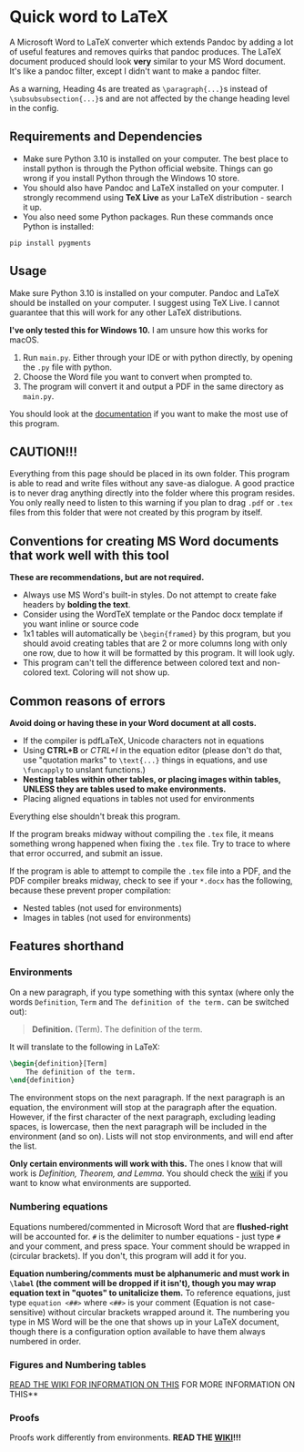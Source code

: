# Quick word to LaTeX

A Microsoft Word to LaTeX converter which extends Pandoc 
by adding a lot of useful features and removes quirks 
that pandoc produces. The LaTeX document produced should look
**very** similar to your MS Word document. It's like a pandoc filter, except I didn't
want to make a pandoc filter.


As a warning, Heading 4s are treated 
as ``\paragraph{...}``s instead of ``\subsubsubsection{...}``s and are not
affected by the change heading level in the config.

## Requirements and Dependencies

- Make sure Python 3.10 is installed on your computer.
The best place to install python is through the
Python official website. Things can go wrong if you install Python through the Windows 10 store.
- You should also have Pandoc and LaTeX installed
on your computer. I strongly recommend using
**TeX Live** as your LaTeX distribution - search
it up.
- You also need some Python packages. Run
these commands once Python is installed:

```
pip install pygments
```

## Usage
Make sure Python 3.10 is installed on your computer.
Pandoc and LaTeX should be installed on your computer.
I suggest using TeX Live. I cannot guarantee
that this will work for any other LaTeX distributions.

**I've only tested this for Windows 10.** I am unsure
how this works for macOS.

1. Run `main.py`. Either through your IDE or with python directly, by opening the `.py` file with python.
2. Choose the Word file you want to convert when
prompted to.
3. The program will convert it and output
a PDF in the same directory as `main.py`.

You should look at the [documentation](https://github.com/ICPRplshelp/Quick-word-to-LaTeX-4/tree/master/Documentation)
if you want to make the most use of this program.

## CAUTION!!!
Everything from this page should be placed in its own folder. This program is able to read and write files without any save-as dialogue.
A good practice is to never drag anything directly into the folder where this program resides. You only really need to listen to this warning if you plan to drag `.pdf` or `.tex` files from this folder that were not created by this program by itself. 

## Conventions for creating MS Word documents that work well with this tool

**These are recommendations, but are not required.**

- Always use MS Word's built-in styles. Do not attempt to create fake headers by **bolding the text**.
- Consider using the WordTeX template or the Pandoc docx template if you want inline or source code
- 1x1 tables will automatically be `\begin{framed}` by this program, but you should avoid creating tables that are 2 or more columns long with only one row, due to how it will be formatted by this program. It will look ugly.
- This program can't tell the difference between colored text and non-colored text. Coloring will not show up.

## Common reasons of errors

**Avoid doing or having these in your Word document at all costs.**

- If the compiler is pdfLaTeX, Unicode characters not in equations
- Using **CTRL+B** or *CTRL+I* in the equation editor (please don't do that, use "quotation marks" to ``\text{...}`` things in equations, and use `\funcapply` to unslant functions.)
- **Nesting tables within other tables, or placing images within tables, UNLESS they are tables used to make environments.**
- Placing aligned equations in tables not used for environments

Everything else shouldn't break this program.


If the program breaks midway without compiling the ``.tex`` file,
it means something wrong happened when fixing the ``.tex`` file.
Try to trace to where that error occurred, and submit an issue.

If the program is able to attempt to compile the ``.tex`` file
into a PDF, and the PDF compiler breaks midway, check to see
if your `*.docx` has the following, because these prevent
proper compilation:

- Nested tables (not used for environments)
- Images in tables (not used for environments)

## Features shorthand

### Environments

On a new paragraph, if you type something with this syntax (where only the words `Definition`, `Term` and `The definition of the term.` can be switched out):

> **Definition.** (Term). The definition of the term.

It will translate to the following in LaTeX:

```tex
\begin{definition}[Term]
    The definition of the term.
\end{definition}
```

The environment stops on the next paragraph. If the next paragraph is an equation, the environment will stop at the paragraph after the equation. However,
if the first character of the next paragraph, excluding leading spaces, is lowercase, then the next paragraph will be included in the environment (and so on). Lists will not stop environments, and will end after the list.

**Only certain environments will work with this.**  The ones I know that will work is *Definition, Theorem, and Lemma.* You should check the [wiki](https://github.com/ICPRplshelp/Quick-word-to-LaTeX-4/wiki/Proofs-and-Environments) if you want to know what environments are supported.

### Numbering equations

Equations numbered/commented in Microsoft Word that are **flushed-right** will be accounted for. ``#`` is the delimiter to number equations - just type `#` and your comment, and press space. Your comment should be wrapped in (circular brackets). If you don't, this program will add it for you.

**Equation numbering/comments must be alphanumeric and must work in `\label` (the comment will be dropped if it isn't), though you may wrap equation text in "quotes" to unitalicize them.** To reference equations, just type ``equation <##>`` where `<##>` is your comment (Equation is not case-sensitive) without circular brackets wrapped around it. The numbering you type in MS Word will be
the one that shows up in your LaTeX document, though there is a configuration option available to have them always numbered in order.

### Figures and Numbering tables

[READ THE WIKI FOR INFORMATION ON THIS](https://github.com/ICPRplshelp/Quick-word-to-LaTeX-4/wiki/Figure-and-Table-numbering) FOR MORE INFORMATION ON THIS**


### Proofs

Proofs work differently from environments. **READ THE [WIKI](https://github.com/ICPRplshelp/Quick-word-to-LaTeX-4/wiki/Proofs-and-Environments)!!!**
